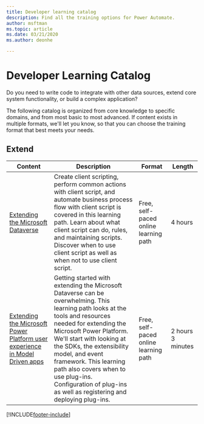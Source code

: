 ```yaml
---
title: Developer learning catalog
description: Find all the training options for Power Automate.
author: msftman
ms.topic: article
ms.date: 03/21/2020
ms.author: deonhe

---
```


# Developer Learning Catalog

Do you need to write code to integrate with other data sources, extend core system functionality, or build a complex application?

The following catalog is organized from core knowledge to specific domains, and from most basic to most advanced. If content exists in multiple formats, we'll let you know, so that you can choose the training format that best meets your needs.

## Extend<a name="extend"></a>
| Content   | Description  | Format | Length    |
|--------------------------------------------------------------------------------------------------------------------------------------------------------|-----------------------------------------------------------------------------------------------------------------------------------------------------------------------------------------------------------------------------------------------------------------------------------------------------------------------------------------------------------------------------------------------------------|---------------------------------------|-------------------|
| [Extending the Microsoft Dataverse](/learn/paths/extend-power-platform-model-driven-app/)                     | Create client scripting, perform common actions with client script, and automate business process flow with client script is covered in this learning path. Learn about what client script can do, rules, and maintaining scripts. Discover when to use client script as well as when not to use client script.                                                                                           | Free, self-paced online learning path | 4 hours           |
| [Extending the Microsoft Power Platform user experience in Model Driven apps](/learn/paths/extend-power-platform-common-data-service/) | Getting started with extending the Microsoft Dataverse can be overwhelming. This learning path looks at the tools and resources needed for extending the Microsoft Power Platform. We'll start with looking at the SDKs, the extensibility model, and event framework. This learning path also covers when to use plug-ins. Configuration of plug-ins as well as registering and deploying plug-ins. | Free, self-paced online learning path | 2 hours 3 minutes |


[!INCLUDE[footer-include](../includes/footer-banner.md)]